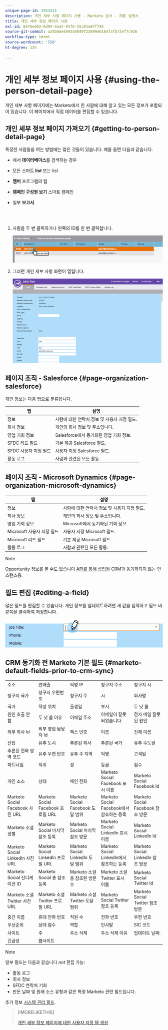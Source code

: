 ```yaml
---
unique-page-id: 2953415
description: 개인 세부 사항 페이지 사용 - Marketo 문서 - 제품 설명서
title: 개인 세부 정보 페이지 사용
exl-id: 8476ed02-6d94-4aa5-91f6-55c81a87f745
source-git-commit: a24b0de6493d4849723099d6164fafb73ef7c926
workflow-type: tm+mt
source-wordcount: '550'
ht-degree: 13%

---
```


# 개인 세부 정보 페이지 사용 {#using-the-person-detail-page}

개인 세부 사항 페이지에는 Marketo에서 한 사람에 대해 알고 있는 모든 정보가 포함되어 있습니다. 이 페이지에서 직접 데이터를 편집할 수 있습니다.

## 개인 세부 정보 페이지 가져오기 {#getting-to-person-detail-page}

특정한 사람들을 여는 방법에는 많은 것들이 있습니다. 예를 들면 다음과 같습니다.

* 에서 **데이터베이스**&#x200B;를 검색하는 경우
* 모든 스마트 **list** 또는 list
* **멤버** 프로그램의 탭
* **캠페인 구성원 보기** 스마트 캠페인
* 일부 **보고서**

   <br> 

1. 사람을 두 번 클릭하거나 왼쪽의 ID를 한 번 클릭합니다.

   ![](assets/one-1.png)

1. 그러면 개인 세부 사항 화면이 열립니다.

   ![](assets/two-5.png)

## 페이지 조직 - Salesforce {#page-organization-salesforce}

개인 정보는 다음 탭으로 분류됩니다.

| 탭 | 설명 |
|---|---|
| 정보 | 사람에 대한 연락처 정보 및 사용자 지정 필드. |
| 회사 정보 | 개인의 회사 정보 및 주소입니다. |
| 영업 기회 정보 | Salesforce에서 동기화된 영업 기회 정보. |
| SFDC 리드 필드 | 기본 제공 Salesforce 필드. |
| SFDC 사용자 지정 필드 | 사용자 지정 Salesforce 필드. |
| 활동 로그 | 사람과 관련된 모든 활동. |

## 페이지 조직 - Microsoft Dynamics {#page-organization-microsoft-dynamics}

| 탭 | 설명 |
|---|---|
| 정보 | 사람에 대한 연락처 정보 및 사용자 지정 필드. |
| 회사 정보 | 개인의 회사 정보 및 주소입니다. |
| 영업 기회 정보 | Microsoft에서 동기화된 기회 정보. |
| Microsoft 사용자 지정 필드 | 사용자 지정 Microsoft 필드. |
| Microsoft 리드 필드 | 기본 제공 Microsoft 필드. |
| 활동 로그 | 사람과 관련된 모든 활동. |

>[!NOTE]
>
>Opportunity 정보를 볼 수도 있습니다 [API를 통해 삽입됨](https://developers.marketo.com/rest-api/lead-database/opportunities/) CRM과 동기화되지 않는 인스턴스용.

## 필드 편집 {#editing-a-field}

많은 필드를 편집할 수 있습니다. 개인 정보를 업데이트하려면 새 값을 입력하고 필드 바깥쪽을 클릭하여 저장합니다.

![](assets/image2015-2-27-11-3a14-3a2.png)

## CRM 동기화 전 Marketo 기본 필드 {#marketo-default-fields-prior-to-crm-sync}

|  |  |  |  |  |
|---|---|---|---|---|
| 주소 | 연매출 | 익명 IP | 청구지 주소 | 청구지 시 |
| 청구지 국가 | 청구지 우편번호 | 청구지 주 | 시 | 회사명 |
| 국가 | 작성 위치 | 출생일 | 부서 | 두 낫 콜 |
| 원인 호출 안 함 | 두 낫 콜 이유 | 이메일 주소 | 이메일이 잘못되었습니다. | 전자 메일 잘못된 원인 |
| 외부 회사 Id | 외부 영업 담당자 Id | 팩스 번호 | 이름 | 전체 이름 |
| 산업 | 유추 도시 | 추론된 회사 | 추론된 국가 | 유추 수도권 |
| 추론된 전화 영역 코드 | 유추 우편 번호 | 유추 주 지역 | 익명 | 고객임 |
| 파트너임 | 직위 | 성 | 등급 | 점수 |
| 개인 소스 | 상태 | 메인 전화 | Marketo Social Facebook 표시 이름 | Marketo Social Facebook Id |
| Marketo Social Facebook 사진 URL | Marketo Social Facebook 프로필 URL | Marketo Social Facebook 도달 범위 | Marketo Social Facebook에서 참조하는 등록 | Marketo Social Facebook 참조 방문 |
| Marketo 소셜 성별 | Marketo Social 마지막 참조 등록 | Marketo Social 마지막 참조 방문 | Marketo Social LinkedIn 표시 이름 | Marketo Social LinkedIn Id |
| Marketo Social LinkedIn 사진 URL | Marketo Social LinkedIn 프로필 URL | Marketo Social LinkedIn 도달 범위 | Marketo Social LinkedIn에서 참조하는 등록 | Marketo Social LinkedIn 참조 방문 |
| Marketo Social 신디케이션 ID | Marketo Social 총 참조 등록 | Marketo 소셜 총 참조된 방문 수 | Marketo 소셜 Twitter 표시 이름 | Marketo Social Twitter Id |
| Marketo 소셜 Twitter 사진 URL | Marketo 소셜 Twitter 프로필 URL | Marketo 소셜 Twitter 도달 범위 | Marketo Social Twitter 참조 등록 | Marketo Social Twitter 참조 방문 |
| 중간 이름 | 휴대 전화 번호 | 직원 수 | 전화 번호 | 우편 번호 |
| 우선순위 | 상대 점수 | 역할 | 인사말 | SIC 코드 |
| 사이트 | 주 | 주소 삭제 | 주소 삭제 이유 | 업데이트 날짜: |
| 긴급성 | 웹사이트 |  |  |  |

>[!NOTE]
>
>일부 필드는 다음과 같습니다 _not_ 편집 가능:
>
>* 활동 로그
>* 회사 정보
>* SFDC 연락처 기회
>* 만든 날짜 및 원래 소스 유형과 같은 특정 Marketo 관련 필드입니다.
>
>추가 정보 [시스템 관리 필드](/help/marketo/product-docs/administration/field-management/understanding-system-managed-fields.md).

>[!MORELIKETHIS]
>
>[개인 세부 정보 페이지에 대한 사용자 지정 탭 생성](/help/marketo/product-docs/administration/settings/creating-a-custom-tab-for-the-person-detail-page.md)
